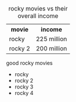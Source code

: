 <table>
    <caption>rocky movies vs their overall income</caption>
    <tr>
        <th colspan="2">movie</th>
        <th colspan="2">income</th>
    </tr>
    <tr>
        <td colspan="2">rocky</td>
        <td>225 million</td>
    </tr>
    <tr>
        <td colspan="2">rocky 2</td>
        <td>200 million</td>
    </tr>
</table>
<caption>good rocky movies</caption>
<ul>
    <li>rocky</li>
    <li>rocky 2</li>
    <li>rocky 3</li>
    <li>rocky 4</li>
</ul>
